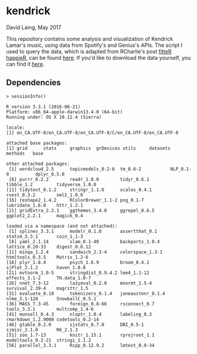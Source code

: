# kendrick

David Laing, May 2017

This repository contains some analysis and visualization of Kendrick Lamar's music, using data from Spotify's and Genius's APIs. The script I used to query the data, which is adapted from RCharlie's post [fitteR happieR](http://rcharlie.com/2017-02-16-fitteR-happieR/), can be found [here](https://github.com/laingdk/kendrick/blob/master/src/scrape_kendrick.R). If you'd like to download the data yourself, you can find it [here](https://github.com/laingdk/kendrick/blob/master/data/scraped_kendrick_data.csv).

## Dependencies

```
> sessionInfo()

R version 3.3.1 (2016-06-21)
Platform: x86_64-apple-darwin13.4.0 (64-bit)
Running under: OS X 10.12.4 (Sierra)

locale:
[1] en_CA.UTF-8/en_CA.UTF-8/en_CA.UTF-8/C/en_CA.UTF-8/en_CA.UTF-8

attached base packages:
[1] grid      stats     graphics  grDevices utils     datasets  methods   base     

other attached packages:
 [1] wordcloud_2.5      topicmodels_0.2-6  tm_0.6-2           NLP_0.1-9          dplyr_0.5.0       
 [6] purrr_0.2.2        readr_1.0.0        tidyr_0.6.1        tibble_1.2         tidyverse_1.0.0   
[11] tidytext_0.1.2     stringr_1.1.0      scales_0.4.1       rvest_0.3.2        xml2_1.0.0        
[16] reshape2_1.4.2     RColorBrewer_1.1-2 png_0.1-7          lubridate_1.6.0    httr_1.2.1        
[21] gridExtra_2.2.1    ggthemes_3.4.0     ggrepel_0.6.5      ggplot2_2.2.1      magick_0.4        

loaded via a namespace (and not attached):
 [1] splines_3.3.1      modelr_0.1.0       assertthat_0.1     stats4_3.3.1       coin_1.1-3        
 [6] yaml_2.1.14        slam_0.1-40        backports_1.0.4    lattice_0.20-33    digest_0.6.12     
[11] minqa_1.2.4        sandwich_2.3-4     colorspace_1.3-1   htmltools_0.3.5    Matrix_1.2-6      
[16] plyr_1.8.4         psych_1.6.9        broom_0.4.1        sjPlot_2.1.2       haven_1.0.0       
[21] mvtnorm_1.0-5      stringdist_0.9.4.2 lme4_1.1-12        effects_3.1-2      TH.data_1.0-7     
[26] nnet_7.3-12        lazyeval_0.2.0     mnormt_1.5-4       survival_2.39-4    magrittr_1.5      
[31] evaluate_0.10      tokenizers_0.1.4   janeaustenr_0.1.4  nlme_3.1-128       SnowballC_0.5.1   
[36] MASS_7.3-45        foreign_0.8-66     rsconnect_0.7      tools_3.3.1        multcomp_1.4-6    
[41] munsell_0.4.3      nloptr_1.0.4       labeling_0.3       rmarkdown_1.2.9000 codetools_0.2-14  
[46] gtable_0.2.0       sjstats_0.7.0      DBI_0.5-1          sjmisc_2.1.0       R6_2.1.3          
[51] zoo_1.7-13         knitr_1.15.1       rprojroot_1.1      modeltools_0.2-21  stringi_1.1.2     
[56] parallel_3.3.1     Rcpp_0.12.9.2      lmtest_0.9-34
```